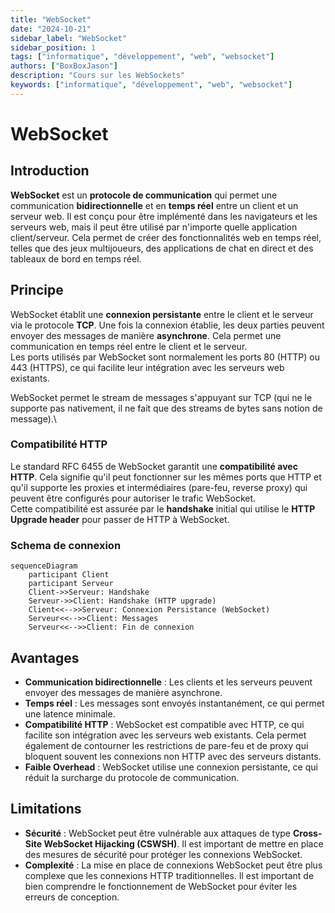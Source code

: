 ```yaml
---
title: "WebSocket"
date: "2024-10-21"
sidebar_label: "WebSocket"
sidebar_position: 1
tags: ["informatique", "développement", "web", "websocket"]
authors: ["BoxBoxJason"]
description: "Cours sur les WebSockets"
keywords: ["informatique", "développement", "web", "websocket"]
---
```


# WebSocket

## Introduction
**WebSocket** est un **protocole de communication** qui permet une communication **bidirectionnelle** et en **temps réel** entre un client et un serveur web. Il est conçu pour être implémenté dans les navigateurs et les serveurs web, mais il peut être utilisé par n'importe quelle application client/serveur. Cela permet de créer des fonctionnalités web en temps réel, telles que des jeux multijoueurs, des applications de chat en direct et des tableaux de bord en temps réel.

## Principe
WebSocket établit une **connexion persistante** entre le client et le serveur via le protocole **TCP**. Une fois la connexion établie, les deux parties peuvent envoyer des messages de manière **asynchrone**. Cela permet une communication en temps réel entre le client et le serveur.\
Les ports utilisés par WebSocket sont normalement les ports 80 (HTTP) ou 443 (HTTPS), ce qui facilite leur intégration avec les serveurs web existants.

WebSocket permet le stream de messages s'appuyant sur TCP (qui ne le supporte pas nativement, il ne fait que des streams de bytes sans notion de message).\
### Compatibilité HTTP
Le standard RFC 6455 de WebSocket garantit une **compatibilité avec HTTP**. Cela signifie qu'il peut fonctionner sur les mêmes ports que HTTP et qu'il supporte les proxies et intermédiaires (pare-feu, reverse proxy) qui peuvent être configurés pour autoriser le trafic WebSocket.\
Cette compatibilité est assurée par le **handshake** initial qui utilise le **HTTP Upgrade header** pour passer de HTTP à WebSocket.

### Schema de connexion
```mermaid
sequenceDiagram
    participant Client
    participant Serveur
    Client->>Serveur: Handshake
    Serveur->>Client: Handshake (HTTP upgrade)
    Client<<-->>Serveur: Connexion Persistance (WebSocket)
    Serveur<<-->>Client: Messages
    Serveur<<-->>Client: Fin de connexion
```

## Avantages
- **Communication bidirectionnelle** : Les clients et les serveurs peuvent envoyer des messages de manière asynchrone.
- **Temps réel** : Les messages sont envoyés instantanément, ce qui permet une latence minimale.
- **Compatibilité HTTP** : WebSocket est compatible avec HTTP, ce qui facilite son intégration avec les serveurs web existants. Cela permet également de contourner les restrictions de pare-feu et de proxy qui bloquent souvent les connexions non HTTP avec des serveurs distants.
- **Faible Overhead** : WebSocket utilise une connexion persistante, ce qui réduit la surcharge du protocole de communication.

## Limitations
- **Sécurité** : WebSocket peut être vulnérable aux attaques de type **Cross-Site WebSocket Hijacking (CSWSH)**. Il est important de mettre en place des mesures de sécurité pour protéger les connexions WebSocket.
- **Complexité** : La mise en place de connexions WebSocket peut être plus complexe que les connexions HTTP traditionnelles. Il est important de bien comprendre le fonctionnement de WebSocket pour éviter les erreurs de conception.
